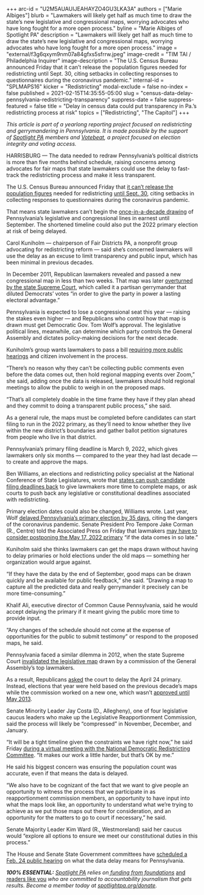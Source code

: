 +++
arc-id = "U2M5AUAUIJEAHAYZO4GU3LKA3A"
authors = ["Marie Albiges"]
blurb = "Lawmakers will likely get half as much time to draw the state’s new legislative and congressional maps, worrying advocates who have long fought for a more open process."
byline = "Marie Albiges of Spotlight PA"
description = "Lawmakers will likely get half as much time to draw the state’s new legislative and congressional maps, worrying advocates who have long fought for a more open process."
image = "external/f3g6qxym9nm07a84gfxs5sfrrw.jpeg"
image-credit = "TIM TAI / Philadelphia Inquirer"
image-description = "The U.S. Census Bureau announced Friday that it can’t release the population figures needed for redistricting until Sept. 30, citing setbacks in collecting responses to questionnaires during the coronavirus pandemic."
internal-id = "SPLMAPS16"
kicker = "Redistricting"
modal-exclude = false
no-index = false
published = 2021-02-15T14:35:55-05:00
slug = "census-data-delay-pennsylvania-redistricting-transparency"
suppress-date = false
suppress-featured = false
title = "Delay in census data could put transparency in Pa.’s redistricting process at risk"
topics = ["Redistricting", "The Capitol"]
+++

<i>This article is part of a yearlong reporting project focused on redistricting and gerrymandering in Pennsylvania. It is made possible by the support of&nbsp;</i><a href="https://www.spotlightpa.org/"><i>Spotlight PA</i></a><i>&nbsp;members and&nbsp;</i><a href="https://web.archive.org/20201019151248/https://votebeat.org/"><i>Votebeat</i></a><i>, a project focused on election integrity and voting access.</i>

HARRISBURG — The data needed to redraw Pennsylvania’s political districts is more than five months behind schedule, raising concerns among advocates for fair maps that state lawmakers could use the delay to fast-track the redistricting process and make it less transparent.

The U.S. Census Bureau announced Friday that <a href="https://web.archive.org/20210212181748/https://apnews.com/article/us-news-alaska-redistricting-hawaii-legislation-b022702e856029ededc11cb9a622978f">it can’t release the population figures</a> needed for redistricting <a href="https://web.archive.org/web/20210607142608/https://2020census.gov/en/news-events/press-releases/statement-redistricting-data-timeline.html">until Sept. 30</a>, citing setbacks in collecting responses to questionnaires during the coronavirus pandemic.

That means state lawmakers can’t begin the <a href="https://www.spotlightpa.org/news/2021/01/pennsylvania-redistricting-gerrymandering-2021-explainer/">once-in-a-decade drawing</a> of Pennsylvania’s legislative and congressional lines in earnest until September. The shortened timeline could also put the 2022 primary election at risk of being delayed.

Carol Kuniholm — chairperson of Fair Districts PA, a nonprofit group advocating for redistricting reform — said she’s concerned lawmakers will use the delay as an excuse to limit transparency and public input, which has been minimal in previous decades.

In December 2011, Republican lawmakers revealed and passed a new congressional map in less than two weeks. That map was later <a href="https://web.archive.org/20210126033316/http://www.philly.com/philly/news/pa-supreme-court-strikes-down-congressional-map-as-unconstitutional-orders-change-before-may-primary-20180122.html">overturned by the state Supreme Court</a>, which called it a partisan gerrymander that diluted Democrats’ votes “in order to give the party in power a lasting electoral advantage.”

<script src="https://www.spotlightpa.org/embed.js" async></script><div data-spl-embed-version="1" data-spl-src="https://www.spotlightpa.org/embeds/newsletter/"></div>

Pennsylvania is expected to lose a congressional seat this year — raising the stakes even higher — and Republicans who control how that map is drawn must get Democratic Gov. Tom Wolf’s approval. The legislative political lines, meanwhile, can determine which party controls the General Assembly and dictates policy-making decisions for the next decade.

Kuniholm’s group wants lawmakers to pass a bill <a href="https://www.spotlightpa.org/news/2020/09/pa-gerrymandering-redistricting-lawmakers-rules-transparency/" target=_blank>requiring more public hearings</a> and citizen involvement in the process.

“There’s no reason why they can’t be collecting public comments even before the data comes out, then hold regional mapping events over Zoom,” she said, adding once the data is released, lawmakers should hold regional meetings to allow the public to weigh in on the proposed maps.

“That’s all completely doable in the time frame they have if they plan ahead and they commit to doing a transparent public process,” she said.

As a general rule, the maps must be completed before candidates can start filing to run in the 2022 primary, as they’ll need to know whether they live within the new district’s boundaries and gather ballot petition signatures from people who live in that district.

Pennsylvania’s primary filing deadline is March 9, 2022, which gives lawmakers only six months — compared to the year they had last decade — to create and approve the maps.

Ben Williams, an elections and redistricting policy specialist at the National Conference of State Legislatures, wrote that <a href="https://web.archive.org/web/20221227151607/https://www.ncsl.org/default.aspx?tabid=35897">states can push candidate filing deadlines back</a> to give lawmakers more time to complete maps, or ask courts to push back any legislative or constitutional deadlines associated with redistricting.

Primary election dates could also be changed, Williams wrote. Last year, Wolf <a href="https://web.archive.org/web/20230117063623/https://www.governor.pa.gov/newsroom/gov-wolf-signs-covid-19-response-bills-to-bolster-health-care-system-workers-and-education-and-reschedule-the-primary-election/">delayed Pennsylvania’s primary election by 35 days</a>, citing the dangers of the coronavirus pandemic. Senate President Pro Tempore Jake Corman (R., Centre) told the Associated Press on Friday that lawmakers <a href="https://web.archive.org/20210215153615/https://apnews.com/article/primary-elections-pennsylvania-elections-census-2020-house-elections-9c91a3caf8d761ede5bb456c6898e539" target=_blank>may have to consider postponing the May 17, 2022 primary</a> “if the data comes in so late.”

Kuniholm said she thinks lawmakers can get the maps drawn without having to delay primaries or hold elections under the old maps — something her organization would argue against.

“If they have the data by the end of September, good maps can be drawn quickly and be available for public feedback,” she said. “Drawing a map to capture all the predicted data and really gerrymander it precisely can be more time-consuming.”

Khalif Ali, executive director of Common Cause Pennsylvania, said he would accept delaying the primary if it meant giving the public more time to provide input.

“Any changes of the schedule should not come at the expense of opportunities for the public to submit testimony” or respond to the proposed maps, he said.

Pennsylvania faced a similar dilemma in 2012, when the state Supreme Court <a href="https://web.archive.org/20210216013442/https://www.post-gazette.com/news/state/2012/01/26/Pa-Supreme-Court-tosses-out-redrawn-legislative-districts/stories/201201260325?pgpageversion=pgevoke">invalidated the legislative map</a> drawn by a commission of the General Assembly’s top lawmakers.

As a result, Republicans <a href="https://web.archive.org/20210215202308/https://www.inquirer.com/philly/news/politics/20120206_Democrats_would_fight_delay_in_Pa__primaries.html">asked</a> the court to delay the April 24 primary. Instead, elections that year were held based on the previous decade’s maps while the commission worked on a new one, which wasn’t <a href="https://web.archive.org/20210206010838/https://www.inquirer.com/philly/news/politics/20130509_Pa__high_court_OKs_revised_legislative_map.html">approved until May 2013</a>.

Senate Minority Leader Jay Costa (D., Allegheny), one of four legislative caucus leaders who make up the Legislative Reapportionment Commission, said the process will likely be “compressed” in November, December, and January.

<script src="https://www.spotlightpa.org/embed.js" async></script><div data-spl-embed-version="1" data-spl-src="https://www.spotlightpa.org/embeds/donate/?teaser_text=Spotlight%20PA%20provides%20essential%2C%20public-service%20journalism%20thanks%20to%20readers%20like%20you.%20Help%20us%20continue%20that%20work."></div>

“It will be a tight timeline given the constraints we have right now,” he said Friday <a href="https://web.archive.org/20210213085718/https://www.facebook.com/DemRedistrict/videos/3685815738181555/">during a virtual meeting with the National Democratic Redistricting Committee</a>. “It makes our work a little harder, but that’s OK by me.”

He said his biggest concern was ensuring the population count was accurate, even if that means the data is delayed.

“We also have to be cognizant of the fact that we want to give people an opportunity to witness the process that we participate in as reapportionment commission members, an opportunity to have input into what the maps look like, an opportunity to understand what we’re trying to achieve as we put those maps out there for consideration, and an opportunity for the matters to go to court if necessary,” he said.

Senate Majority Leader Kim Ward (R., Westmoreland) said her caucus would “explore all options to ensure we meet our constitutional duties in this process.”

The House and Senate State Government committees have <a href="https://web.archive.org/20210108233020/https://www.legis.state.pa.us/cfdocs/cteeInfo/Index.cfm?CteeBody=H&Code=36">scheduled a Feb. 24 public hearing</a> on what the data delay means for Pennsylvania.

<i><b>100% ESSENTIAL:</b></i><i> </i><a href="https://www.spotlightpa.org/"><i>Spotlight PA</i></a><i> relies on</i><a href="https://www.spotlightpa.org/support"><i> funding from foundations</i></a><i> </i><a href="https://www.spotlightpa.org/support">and readers like you</a><i> who are committed to accountability journalism that gets results. Become a member today at </i><a href="/donate?campaign=701Dn000000YgovIAC"><i>spotlightpa.org/donate</i></a><i>.</i>
